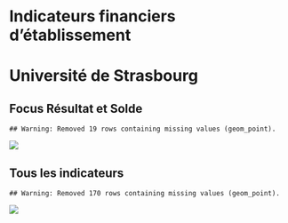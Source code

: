 Indicateurs financiers d’établissement
================

# Université de Strasbourg

## Focus Résultat et Solde

    ## Warning: Removed 19 rows containing missing values (geom_point).

![](Etablissement_files/figure-gfm/etab.focus-1.png)<!-- -->

## Tous les indicateurs

    ## Warning: Removed 170 rows containing missing values (geom_point).

![](Etablissement_files/figure-gfm/etab-1.png)<!-- -->
